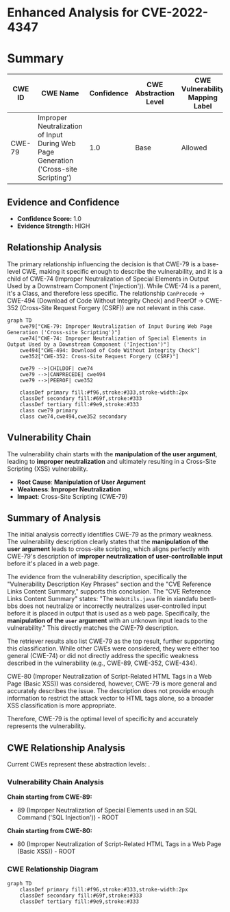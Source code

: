 # Enhanced Analysis for CVE-2022-4347

# Summary
| CWE ID | CWE Name | Confidence | CWE Abstraction Level | CWE Vulnerability Mapping Label | CWE-Vulnerability Mapping Notes |
|---|---|---|---|---|---|
| CWE-79 | Improper Neutralization of Input During Web Page Generation ('Cross-site Scripting') | 1.0 | Base | Allowed | Primary CWE |

## Evidence and Confidence

*   **Confidence Score:** 1.0
*   **Evidence Strength:** HIGH

## Relationship Analysis
The primary relationship influencing the decision is that CWE-79 is a base-level CWE, making it specific enough to describe the vulnerability, and it is a child of CWE-74 (Improper Neutralization of Special Elements in Output Used by a Downstream Component ('Injection')). While CWE-74 is a parent, it's a Class, and therefore less specific. The relationship `CanPrecede` -> CWE-494 (Download of Code Without Integrity Check) and PeerOf -> CWE-352 (Cross-Site Request Forgery (CSRF)) are not relevant in this case.

```mermaid
graph TD
    cwe79["CWE-79: Improper Neutralization of Input During Web Page Generation ('Cross-site Scripting')"]
    cwe74["CWE-74: Improper Neutralization of Special Elements in Output Used by a Downstream Component ('Injection')"]
    cwe494["CWE-494: Download of Code Without Integrity Check"]
    cwe352["CWE-352: Cross-Site Request Forgery (CSRF)"]
    
    cwe79 -->|CHILDOF| cwe74
    cwe79 -->|CANPRECEDE| cwe494
    cwe79 -->|PEEROF| cwe352
    
    classDef primary fill:#f96,stroke:#333,stroke-width:2px
    classDef secondary fill:#69f,stroke:#333
    classDef tertiary fill:#9e9,stroke:#333
    class cwe79 primary
    class cwe74,cwe494,cwe352 secondary
```

## Vulnerability Chain
The vulnerability chain starts with the **manipulation of the user argument**, leading to **improper neutralization** and ultimately resulting in a Cross-Site Scripting (XSS) vulnerability.
  - **Root Cause**: **Manipulation of User Argument**
  - **Weakness**: **Improper Neutralization**
  - **Impact**: Cross-Site Scripting (CWE-79)

## Summary of Analysis
The initial analysis correctly identifies CWE-79 as the primary weakness. The vulnerability description clearly states that the **manipulation of the user argument** leads to cross-site scripting, which aligns perfectly with CWE-79's description of **improper neutralization of user-controllable input** before it's placed in a web page.

The evidence from the vulnerability description, specifically the "Vulnerability Description Key Phrases" section and the "CVE Reference Links Content Summary," supports this conclusion. The "CVE Reference Links Content Summary" states: "The `WebUtils.java` file in xiandafu beetl-bbs does not neutralize or incorrectly neutralizes user-controlled input before it is placed in output that is used as a web page. Specifically, the **manipulation of the `user` argument** with an unknown input leads to the vulnerability." This directly matches the CWE-79 description.

The retriever results also list CWE-79 as the top result, further supporting this classification. While other CWEs were considered, they were either too general (CWE-74) or did not directly address the specific weakness described in the vulnerability (e.g., CWE-89, CWE-352, CWE-434).

CWE-80 (Improper Neutralization of Script-Related HTML Tags in a Web Page (Basic XSS)) was considered, however, CWE-79 is more general and accurately describes the issue. The description does not provide enough information to restrict the attack vector to HTML tags alone, so a broader XSS classification is more appropriate.

Therefore, CWE-79 is the optimal level of specificity and accurately represents the vulnerability.


## CWE Relationship Analysis

Current CWEs represent these abstraction levels: .


### Vulnerability Chain Analysis

**Chain starting from CWE-89:**
- 89 (Improper Neutralization of Special Elements used in an SQL Command ('SQL Injection')) - ROOT


**Chain starting from CWE-80:**
- 80 (Improper Neutralization of Script-Related HTML Tags in a Web Page (Basic XSS)) - ROOT



### CWE Relationship Diagram

```mermaid
graph TD
    classDef primary fill:#f96,stroke:#333,stroke-width:2px
    classDef secondary fill:#69f,stroke:#333
    classDef tertiary fill:#9e9,stroke:#333
```